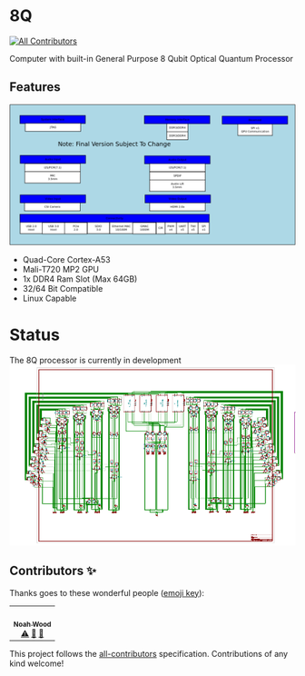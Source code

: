 # 8Q
<!-- ALL-CONTRIBUTORS-BADGE:START - Do not remove or modify this section -->
[![All Contributors](https://img.shields.io/badge/all_contributors-1-orange.svg?style=flat-square)](#contributors-)
<!-- ALL-CONTRIBUTORS-BADGE:END -->
Computer with built-in General Purpose 8 Qubit Optical Quantum Processor

## Features
![Feature List](./docs/source/imgs/8q.png)

* Quad-Core Cortex-A53
* Mali-T720 MP2 GPU
* 1x DDR4 Ram Slot (Max 64GB)
* 32/64 Bit Compatible
* Linux Capable


# Status
The 8Q processor is currently in development
![Quantum Processor Schematic](./docs/source/imgs/qpu.png)

## Contributors ✨

Thanks goes to these wonderful people ([emoji key](https://allcontributors.org/docs/en/emoji-key)):

<!-- ALL-CONTRIBUTORS-LIST:START - Do not remove or modify this section -->
<!-- prettier-ignore-start -->
<!-- markdownlint-disable -->
<table>
  <tr>
    <td align="center"><a href="https://github.com/NoahGWood"><img src="https://avatars3.githubusercontent.com/u/26890744?v=4" width="100px;" alt=""/><br /><sub><b>Noah Wood</b></sub></a><br /><a href="https://github.com/Spooky-Manufacturing/8Q/commits?author=NoahGWood" title="Tests">⚠️</a> <a href="#tool-NoahGWood" title="Tools">🔧</a> <a href="https://github.com/Spooky-Manufacturing/8Q/commits?author=NoahGWood" title="Documentation">📖</a></td>
  </tr>
</table>

<!-- markdownlint-enable -->
<!-- prettier-ignore-end -->
<!-- ALL-CONTRIBUTORS-LIST:END -->

This project follows the [all-contributors](https://github.com/all-contributors/all-contributors) specification. Contributions of any kind welcome!